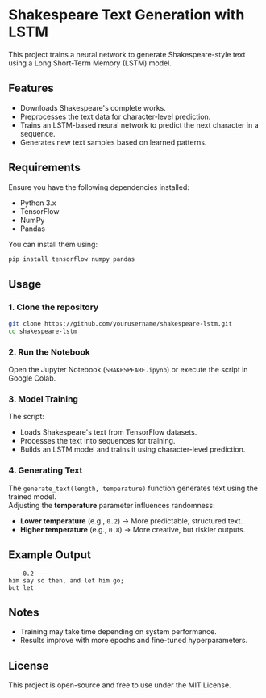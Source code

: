 # Shakespeare Text Generation with LSTM  

This project trains a neural network to generate Shakespeare-style text using a Long Short-Term Memory (LSTM) model.  

## Features  
- Downloads Shakespeare's complete works.  
- Preprocesses the text data for character-level prediction.  
- Trains an LSTM-based neural network to predict the next character in a sequence.  
- Generates new text samples based on learned patterns.  

## Requirements  
Ensure you have the following dependencies installed:  

- Python 3.x  
- TensorFlow  
- NumPy  
- Pandas  

You can install them using:  

```bash  
pip install tensorflow numpy pandas  
```  

## Usage  

### 1. Clone the repository  
```bash  
git clone https://github.com/yourusername/shakespeare-lstm.git  
cd shakespeare-lstm  
```  

### 2. Run the Notebook  
Open the Jupyter Notebook (`SHAKESPEARE.ipynb`) or execute the script in Google Colab.  

### 3. Model Training  
The script:  
- Loads Shakespeare's text from TensorFlow datasets.  
- Processes the text into sequences for training.  
- Builds an LSTM model and trains it using character-level prediction.  

### 4. Generating Text  
The `generate_text(length, temperature)` function generates text using the trained model.  
Adjusting the **temperature** parameter influences randomness:  
- **Lower temperature** (e.g., `0.2`) → More predictable, structured text.  
- **Higher temperature** (e.g., `0.8`) → More creative, but riskier outputs.  

## Example Output  
```
----0.2----  
him say so then, and let him go;  
but let  
```  

## Notes  
- Training may take time depending on system performance.  
- Results improve with more epochs and fine-tuned hyperparameters.  

## License  
This project is open-source and free to use under the MIT License.  
